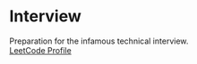 # Interview 
Preparation for the infamous technical interview. 
<br><a href="https://leetcode.com/david_lu/">LeetCode Profile</a>
